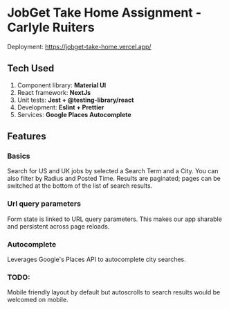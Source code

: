 # JobGet Take Home Assignment - Carlyle Ruiters

Deployment: https://jobget-take-home.vercel.app/

## Tech Used
1. Component library: **Material UI**
2. React framework: **NextJs**
3. Unit tests: **Jest + @testing-library/react**
4. Development: **Eslint + Prettier**
5. Services: **Google Places Autocomplete**

## Features
### Basics
Search for US and UK jobs by selected a Search Term and a City.
You can also filter by Radius and Posted Time.
Results are paginated; pages can be switched at the bottom of the list of search results.

### Url query parameters
Form state is linked to URL query parameters.
This makes our app sharable and persistent across page reloads.

### Autocomplete
Leverages Google's Places API to autocomplete city searches.

### TODO:
Mobile friendly layout by default but autoscrolls to search results would be welcomed on mobile.
